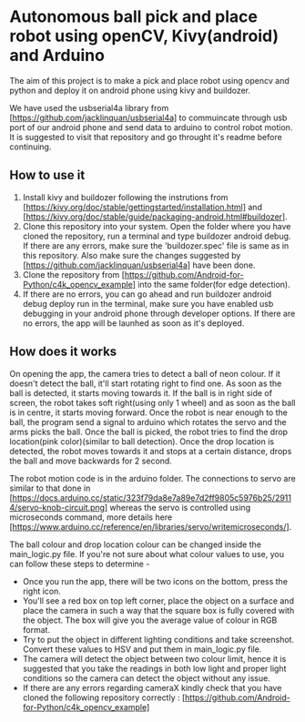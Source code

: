 # Autonomous ball pick and place robot using openCV, Kivy(android) and Arduino

The aim of this project is to make a pick and place robot using opencv and python and deploy it on android phone using kivy and buildozer.

We have used the usbserial4a library from [https://github.com/jacklinquan/usbserial4a] to commuincate through usb port of our android phone and send data to arduino to control robot motion. It is suggested to visit that repository and go throught it's readme before continuing.

## How to use it

1) Install kivy and buildozer following the instrutions from [https://kivy.org/doc/stable/gettingstarted/installation.html] and [https://kivy.org/doc/stable/guide/packaging-android.html#buildozer].
2) Clone this repository into your system. Open the folder where you have cloned the repository, run a terminal and type buildozer android debug. If there are any errors, make sure the 'buildozer.spec' file is same as in this repository. Also make sure the changes suggested by [https://github.com/jacklinquan/usbserial4a] have been done.
3) Clone the repository from [https://github.com/Android-for-Python/c4k_opencv_example] into the same folder(for edge detection).
4) If there are no errors, you can go ahead and run buildozer android debug deploy run in the terminal, make sure you have enabled usb debugging in your android phone through developer options. If there are no errors, the app will be launhed as soon as it's deployed.

## How does it works

On opening the app, the camera tries to detect a ball of neon colour. If it doesn't detect the ball, it'll start rotating right to find one. As soon as the ball is detected, it starts moving towards it. If the ball is in right side of screen, the robot takes soft right(using only 1 wheel) and as soon as the ball is in centre, it starts moving forward. Once the robot is near enough to the ball, the program send a signal to arduino which rotates the servo and the arms picks the ball.
Once the ball is picked, the robot tries to find the drop location(pink color)(similar to ball detection). Once the drop location is detected, the robot moves towards it and stops at a certain distance, drops the ball and move backwards for 2 second.

The robot motion code is in the arduino folder. The connections to servo are similar to that done in [https://docs.arduino.cc/static/323f79da8e7a89e7d2ff9805c5976b25/29114/servo-knob-circuit.png] whereas the servo is controlled using microseconds command, more details here [https://www.arduino.cc/reference/en/libraries/servo/writemicroseconds/].

The ball colour and drop location colour can be changed inside the main_logic.py file. If you're not sure about what colour values to use, you can follow these steps to determine -

* Once you run the app, there will be two icons on the bottom, press the right icon.
* You'll see a red box on top left corner, place the object on a surface and place the camera in such a way that the square box is fully covered with the object. The box will give you the average value of colour in RGB format.
* Try to put the object in different lighting conditions and take screenshot. Convert these values to HSV and put them in main_logic.py file.
* The camera will detect the object between two colour limit, hence it is suggested that you take the readings in both low light and proper light conditions so the camera can detect the object without any issue.
* If there are any errors regarding cameraX kindly check that you have cloned the following repository correctly : [https://github.com/Android-for-Python/c4k_opencv_example]
